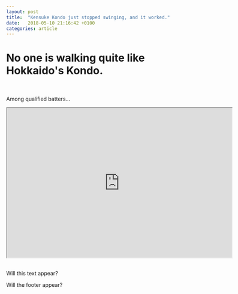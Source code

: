 ```yaml
---
layout: post
title:  "Kensuke Kondo just stopped swinging, and it worked."
date:   2018-05-10 21:16:42 +0100
categories: article
---
```



# No one is walking quite like Hokkaido's Kondo.

<br>

<p> Among qualified batters...</p>

<div><iframe align = "center" width = "600" height = "400" src="https://public.tableau.com/views/Kondoswing2018/Swing?:embed=y&:display_count=yes&publish=yes"></iframe></div>

<br>

<p>
Will this text appear?
</p>

<p>
Will the footer appear?
</p>
